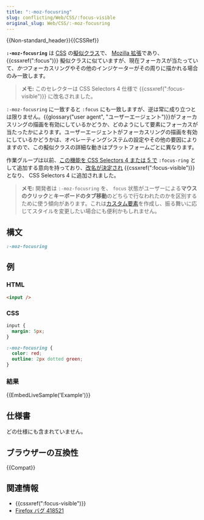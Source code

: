 ```yaml
---
title: ":-moz-focusring"
slug: conflicting/Web/CSS/:focus-visible
original_slug: Web/CSS/:-moz-focusring
---
```


{{Non-standard_header}}{{CSSRef}}

**`:-moz-focusring`** は [CSS](/ja/docs/Web/CSS) の[擬似クラス](/ja/docs/Web/CSS/Pseudo-classes)で、 [Mozilla 拡張](/ja/docs/Web/CSS/Mozilla_Extensions)であり、 {{cssxref(":focus")}} 擬似クラスに似ていますが、現在フォーカスが当たっていて、*かつ*フォーカスリングやその他のインジケーターがその周りに描かれる場合のみ一致します。

> **メモ:** このセレクターは CSS Selectors 4 仕様で {{cssxref(":focus-visible")}} に改名されました。

`:-moz-focusring` に一致すると `:focus` にも一致しますが、逆は常に成り立つとは限りません。{{glossary("user agent", "ユーザーエージェント")}}がフォーカスリングの描画を有効にしているかどうか、どのようにして要素にフォーカスが当たったかによります。ユーザーエージェントがフォーカスリングの描画を有効にしているかどうかは、オペレーティングシステムの設定やその他の要因によりますので、この擬似クラスの詳細な動きはプラットフォームごとに異なります。

作業グループは以前、[この機能を CSS Selectors 4 または 5 で](https://lists.w3.org/Archives/Public/www-style/2015Oct/0012.html) `:focus-ring` として追加する意向を持っており、[改名が決定され](https://lists.w3.org/Archives/Public/www-style/2017Dec/0018.html) {{cssxref(":focus-visible")}} となり、 CSS Selectors 4 に追加されました。

> **メモ:** 開発者は `:-moz-focusring` を、 `focus` 状態がユーザーによる**マウスのクリック**と**キーボードのタブ移動**のどちらで行なわれたのかを区別するために使う傾向があります。これは[カスタム要素](/ja/docs/Web/API/Web_components/Using_custom_elements)を作成し、振る舞いに応じてスタイルを変更したい場合にも便利かもしれません。

## 構文

```css
:-moz-focusring
```

## 例

### HTML

```html
<input />
```

### CSS

```css
input {
  margin: 5px;
}

:-moz-focusring {
  color: red;
  outline: 2px dotted green;
}
```

### 結果

{{EmbedLiveSample('Example')}}

## 仕様書

どの仕様にも含まれていません。

## ブラウザーの互換性

{{Compat}}

## 関連情報

- {{cssxref(":focus-visible")}}
- [Firefox バグ 418521](https://bugzil.la/418521)
